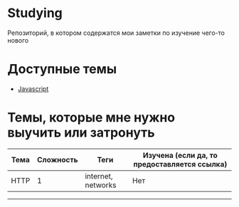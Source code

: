 # Studying
Репозиторий, в котором содержатся мои заметки по изучение чего-то нового

# Доступные темы
* [Javascript](/javascript)

# Темы, которые мне нужно выучить или затронуть

| Тема | Сложность | Теги | Изучена (если да, то предоставляется ссылка)|
|------|-----------|------|---------------------------------------------|
| HTTP | 1 | internet, networks | Нет |
----------------------------------------
